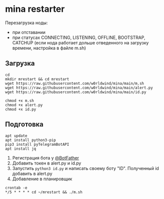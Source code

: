 # mina restarter

Перезагрузка ноды:
* при отставании
* при статусах CONNECTING, LISTENING, OFFLINE, BOOTSTRAP, CATCHUP (если нода работает дольше отведенного на загрузку времени, настройка в файле m.sh)


Загрузка
---
```
cd
mkdir mrestart && cd mrestart
wget https://raw.githubusercontent.com/w0rldwind/mina/main/m.sh
wget https://raw.githubusercontent.com/w0rldwind/mina/main/alert.py
wget https://raw.githubusercontent.com/w0rldwind/mina/main/id.py

chmod +x m.sh
chmod +x alert.py
chmod +x id.py
```

Подготовка
---
```
apt update
apt install python3-pip
pip3 install pyTelegramBotAPI
apt install jq
```

1. Регистрация бота у [@BotFather](https://t.me/BotFather)
2. Добавить токен в alert.py и id.py
3. Запустить `python3 id.py` и написать своему боту "ID". Полученный id добавить в alert.py
4. Добавление в планировщик
```
crontab -e
*/5 * * * * cd ~/mrestart && ./m.sh
```

